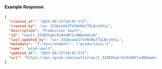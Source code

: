 <!-- Code generated for API Clients. DO NOT EDIT. -->

#### Example Response

```json
{
  "created_at": "2025-09-22T10:07:57Z",
  "created_by": "usr_333AvsmXZfVtNVNaf7GLBrchhiL",
  "description": "Production Vault",
  "id": "vault_333B3hybrXv9nURYIvdNQom4vsD",
  "last_updated_by": "usr_333AvsmXZfVtNVNaf7GLBrchhiL",
  "metadata": "{\"environment\": \"production\"}",
  "name": "prod-vault",
  "updated_at": "2025-09-22T10:07:57Z",
  "uri": "https://api.ngrok.com/vaults/vault_333B3hybrXv9nURYIvdNQom4vsD"
}
```

